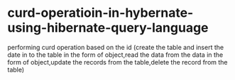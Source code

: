 # curd-operatioin-in-hybernate-using-hibernate-query-language
performing curd operation based on the id (create the table and insert the date in to the table in the form of object,read the data from the data in the form of object,update the records from the table,delete the record from the table)
